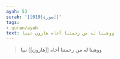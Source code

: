 ```yaml
---
ayah: 53
surah: '[[019|سورة]]'
tags:
- quran/ayah
text: ووهبنا له من رحمتنا أخاه هارون نبيا
---
```

> ووهبنا له من رحمتنا أخاه [[هارون]] نبيا
